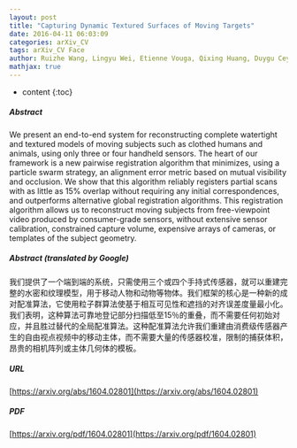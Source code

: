 ```yaml
---
layout: post
title: "Capturing Dynamic Textured Surfaces of Moving Targets"
date: 2016-04-11 06:03:09
categories: arXiv_CV
tags: arXiv_CV Face
author: Ruizhe Wang, Lingyu Wei, Etienne Vouga, Qixing Huang, Duygu Ceylan, Gerard Medioni, Hao Li
mathjax: true
---
```


* content
{:toc}

##### Abstract
We present an end-to-end system for reconstructing complete watertight and textured models of moving subjects such as clothed humans and animals, using only three or four handheld sensors. The heart of our framework is a new pairwise registration algorithm that minimizes, using a particle swarm strategy, an alignment error metric based on mutual visibility and occlusion. We show that this algorithm reliably registers partial scans with as little as 15% overlap without requiring any initial correspondences, and outperforms alternative global registration algorithms. This registration algorithm allows us to reconstruct moving subjects from free-viewpoint video produced by consumer-grade sensors, without extensive sensor calibration, constrained capture volume, expensive arrays of cameras, or templates of the subject geometry.

##### Abstract (translated by Google)
我们提供了一个端到端的系统，只需使用三个或四个手持式传感器，就可以重建完整的水密和纹理模型，用于移动人物和动物等物体。我们框架的核心是一种新的成对配准算法，它使用粒子群算法使基于相互可见性和遮挡的对齐误差度量最小化。我们表明，这种算法可靠地登记部分扫描低至15％的重叠，而不需要任何初始对应，并且胜过替代的全局配准算法。这种配准算法允许我们重建由消费级传感器产生的自由视点视频中的移动主体，而不需要大量的传感器校准，限制的捕获体积，昂贵的相机阵列或主体几何体的模板。

##### URL
[https://arxiv.org/abs/1604.02801](https://arxiv.org/abs/1604.02801)

##### PDF
[https://arxiv.org/pdf/1604.02801](https://arxiv.org/pdf/1604.02801)

